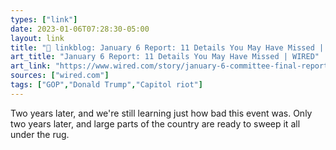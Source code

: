```yaml
---
types: ["link"]
date: 2023-01-06T07:28:30-05:00
layout: link
title: "🔗 linkblog: January 6 Report: 11 Details You May Have Missed | WIRED'"
art_title: "January 6 Report: 11 Details You May Have Missed | WIRED"
art_link: "https://www.wired.com/story/january-6-committee-final-report-key-takeaways/"
sources: ["wired.com"]
tags: ["GOP","Donald Trump","Capitol riot"]
---
```

Two years later, and we're still learning just how bad this event was. Only two years later, and large parts of the country are ready to sweep it all under the rug.  
 
